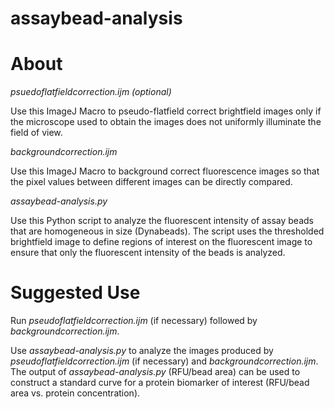 # assaybead-analysis

# About

_psuedoflatfieldcorrection.ijm (optional)_

Use this ImageJ Macro to pseudo-flatfield correct brightfield images only if the microscope used to obtain the images does not uniformly illuminate the field of view.

_backgroundcorrection.ijm_

Use this ImageJ Macro to background correct fluorescence images so that the pixel values between different images can be directly compared.

_assaybead-analysis.py_

Use this Python script to analyze the fluorescent intensity of assay beads that are homogeneous in size (Dynabeads). The script uses the thresholded brightfield image to define regions of interest on the fluorescent image to ensure that only the fluorescent intensity of the beads is analyzed.

# Suggested Use

Run _pseudoflatfieldcorrection.ijm_ (if necessary) followed by _backgroundcorrection.ijm_.

Use _assaybead-analysis.py_ to analyze the images produced by _pseudoflatfieldcorrection.ijm_ (if necessary) and _backgroundcorrection.ijm_. The output of _assaybead-analysis.py_ (RFU/bead area) can be used to construct a standard curve for a protein biomarker of interest (RFU/bead area vs. protein concentration).
